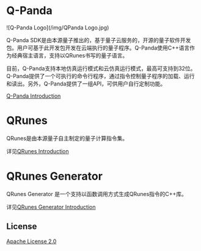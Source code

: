 ﻿# Q-Panda

![Q-Panda Logo](/img/QPanda Logo.jpg)

Q-Panda SDK是由本源量子推出的，基于量子云服务的，开源的量子软件开发包。用户可基于此开发包开发在云端执行的量子程序。Q-Panda使用C++语言作为经典宿主语言，支持以QRunes书写的量子语言。

目前，Q-Panda支持本地仿真运行模式和云仿真运行模式，最高可支持到32位。Q-Panda提供了一个可执行的命令行程序，通过指令控制量子程序的加载、运行和读出。另外，Q-Panda提供了一组API，可供用户自行定制功能。

[Q-Panda Introduction](/QPandaSDK/README.md)

# QRunes

QRunes是由本源量子自主制定的量子计算指令集。

详见[QRunes Introduction](/QRunes/README.md)

# QRunes Generator

QRunes Generator 是一个支持以函数调用方式生成QRunes指令的C++库。

详见[QRunes Generator Introduction](/QRunesGenerator/README.md)

## License



[Apache License 2.0](LICENSE)


